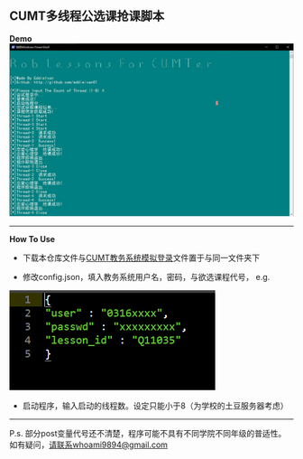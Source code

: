 ## CUMT多线程公选课抢课脚本

**Demo**
![](https://github.com/EddieIvan01/Lessons_Robber/blob/master/Demo.jpg)

***

**How To Use**

+ 下载本仓库文件与[CUMT教务系统模拟登录](https://github.com/EddieIvan01/Analog_Login)文件置于与同一文件夹下

+ 修改config.json，填入教务系统用户名，密码，与欲选课程代号，
e.g.

![](https://github.com/EddieIvan01/Lessons_Robber/blob/master/123123.png)

+ 启动程序，输入启动的线程数。设定只能小于8（为学校的土豆服务器考虑）

***

P.s. 部分post变量代号还不清楚，程序可能不具有不同学院不同年级的普适性。如有疑问，请联系whoami9894@gmail.com

